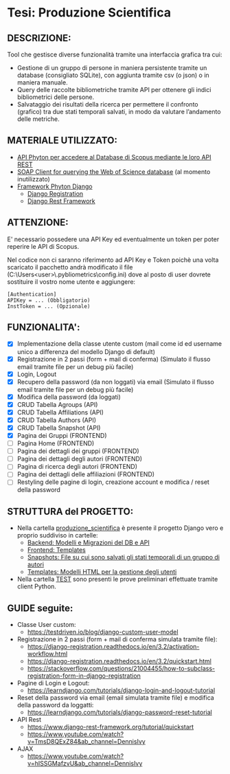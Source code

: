 # Tesi: Produzione Scientifica

## DESCRIZIONE:
Tool che gestisce diverse funzionalità tramite una interfaccia grafica tra cui:
- Gestione di un gruppo di persone in maniera persistente tramite un database (consigliato SQLite), con aggiunta tramite csv (o json) o in maniera manuale.
- Query delle raccolte bibliometriche tramite API per ottenere gli indici bibliometrici delle persone.
- Salvataggio dei risultati della ricerca per permettere il confronto (grafico) tra due stati temporali salvati, in modo da valutare l’andamento delle metriche.

## MATERIALE UTILIZZATO:
- [API Phyton per accedere al Database di Scopus mediante le loro API REST](https://github.com/jkitchin/scopus)
- [SOAP Client for querying the Web of Science database](https://github.com/enricobacis/wos) (al momento inutilizzato)
- [Framework Phyton Django](https://www.djangoproject.com)
	- [Django Registration](https://django-registration.readthedocs.io/en/3.2/index.html)
	- [Django Rest Framework](https://www.django-rest-framework.org) 

## ATTENZIONE:
E' necessario possedere una API Key ed eventualmente un token per poter reperire le API di Scopus.
  
Nel codice non ci saranno riferimento ad API Key e Token poichè una volta scaricato il pacchetto andrà modificato il file (C:\Users\<user>\\.pybliometrics\config.ini)
dove al posto di user dovrete sostituire il vostro nome utente e aggiungere:
```
[Authentication]
APIKey = ... (Obbligatorio)
InstToken = ... (Opzionale)
```
  
<!-- E' necessario possedere una API Key anche per le API di WoS (impossibile richiederla come singolo ma solo come organizzazione es. Università). -->

## FUNZIONALITA':
- [x] Implementazione della classe utente custom (mail come id ed username unico a differenza del modello Django di default)
- [x] Registrazione in 2 passi (form + mail di conferma) (Simulato il flusso email tramite file per un debug più facile)
- [x] Login, Logout
- [x] Recupero della password (da non loggati) via email (Simulato il flusso email tramite file per un debug più facile)
- [x] Modifica della password (da loggati)
- [x] CRUD Tabella Agroups (API)
- [x] CRUD Tabella Affiliations (API)
- [x] CRUD Tabella Authors (API)
- [x] CRUD Tabella Snapshot (API)
- [x] Pagina dei Gruppi (FRONTEND)
- [ ] Pagina Home (FRONTEND)
- [ ] Pagina dei dettagli dei gruppi (FRONTEND)
- [ ] Pagina dei dettagli degli autori (FRONTEND)
- [ ] Pagina di ricerca degli autori (FRONTEND)
- [ ] Pagina dei dettagli delle affiliazioni (FRONTEND)
- [ ] Restyling delle pagine di login, creazione account e modifica / reset della password

## STRUTTURA del PROGETTO:
- Nella cartella [produzione_scientifica](produzione_scientifica) è presente il progetto Django vero e proprio suddiviso in cartelle:
 	- [Backend: Modelli e Migrazioni del DB e API](produzione_scientifica/gbliometrics)
 	- [Frontend: Templates](produzione_scientifica/frontend)
 	- [Snapshots: File su cui sono salvati gli stati temporali di un gruppo di autori](produzione_scientifica/snapshots)
 	- [Templates: Modelli HTML per la gestione degli utenti](produzione_scientifica/templates)
- Nella cartella [TEST](TEST) sono presenti le prove preliminari effettuate tramite client Python.

## GUIDE seguite:
- Classe User custom: 
  - https://testdriven.io/blog/django-custom-user-model
- Registrazione in 2 passi (form + mail di conferma simulata tramite file):
  - https://django-registration.readthedocs.io/en/3.2/activation-workflow.html
  - https://django-registration.readthedocs.io/en/3.2/quickstart.html
  - https://stackoverflow.com/questions/21004455/how-to-subclass-registration-form-in-django-registration	
- Pagine di Login e Logout:
  - https://learndjango.com/tutorials/django-login-and-logout-tutorial
- Reset della password via email (email simulata tramite file) e modifica della password da loggatti:
  - https://learndjango.com/tutorials/django-password-reset-tutorial
- API Rest
  - https://www.django-rest-framework.org/tutorial/quickstart
  - https://www.youtube.com/watch?v=TmsD8QExZ84&ab_channel=DennisIvy
- AJAX
  - https://www.youtube.com/watch?v=hISSGMafzvU&ab_channel=DennisIvy
